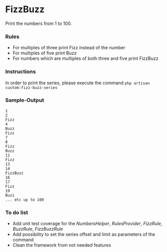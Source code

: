 # FizzBuzz

Print the numbers from 1 to 100.

### Rules

- For multiples of three print Fizz instead of the number
- For multiples of five print Buzz
- For numbers which are multiples of both three and five print FizzBuzz

### Instructions

In order to print the series, please execute the command `php artisan custom:fizz-buzz-series`

### Sample-Output

```
1
2
Fizz
4
Buzz
Fizz
7
8
Fizz
Buzz
11
Fizz
13
14
FizzBuzz
16
17
Fizz
19
Buzz
... etc up to 100
```

### To do list

- Add unit test coverage for the _NumbersHelper_, _RulesProvider_, _FizzRule_, _BuzzRule_, _FizzBuzzRule_
- Add possibility to set the series offset and limit as parameters of the command
- Clean the framework from not needed features
